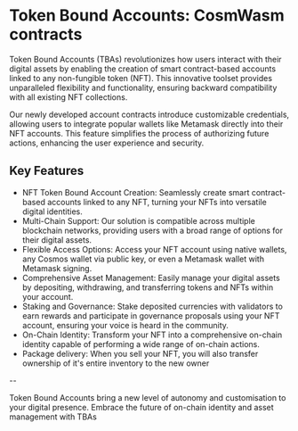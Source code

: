 # Token Bound Accounts: CosmWasm contracts

Token Bound Accounts (TBAs) revolutionizes how users interact with their digital assets by enabling the creation of smart contract-based accounts linked to any non-fungible token (NFT). This innovative toolset provides unparalleled flexibility and functionality, ensuring backward compatibility with all existing NFT collections.

Our newly developed account contracts introduce customizable credentials, allowing users to integrate popular wallets like Metamask directly into their NFT accounts. This feature simplifies the process of authorizing future actions, enhancing the user experience and security.

## Key Features

- NFT Token Bound Account Creation: Seamlessly create smart contract-based accounts linked to any NFT, turning your NFTs into versatile digital identities.
- Multi-Chain Support: Our solution is compatible across multiple blockchain networks, providing users with a broad range of options for their digital assets.
- Flexible Access Options: Access your NFT account using native wallets, any Cosmos wallet via public key, or even a Metamask wallet with Metamask signing.
- Comprehensive Asset Management: Easily manage your digital assets by depositing, withdrawing, and transferring tokens and NFTs within your account.
- Staking and Governance: Stake deposited currencies with validators to earn rewards and participate in governance proposals using your NFT account, ensuring your voice is heard in the community.
- On-Chain Identity: Transform your NFT into a comprehensive on-chain identity capable of performing a wide range of on-chain actions.
- Package delivery: When you sell your NFT, you will also transfer ownership of it's entire inventory to the new owner

--

Token Bound Accounts bring a new level of autonomy and customisation to your digital presence. Embrace the future of on-chain identity and asset management with TBAs
